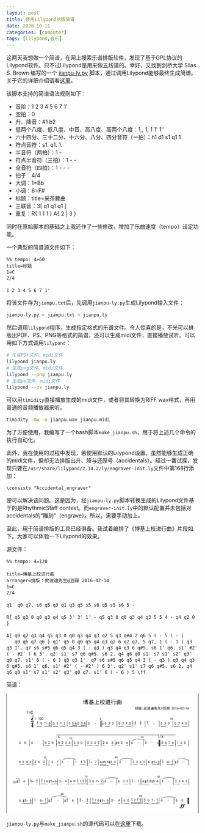 ```yaml
---
layout: post
title: 使用Lilypond排版简谱
date: 2020-10-11
categories: [computer]
tags: [Lilypond,音乐]
---
```


这两天我想做一个简谱，在网上搜索乐谱排版软件，发现了基于GPL协议的Lilypond软件。只不过Lilypond是用来做五线谱的。幸好，又找到剑桥大学 Silas S. Brown 编写的一个 [jianpu-ly.py](http://people.ds.cam.ac.uk/ssb22/mwrhome/jianpu-ly.py) 脚本，通过调用Lilypond能够最终生成简谱。关于它的详细介绍请看[这里](http://people.ds.cam.ac.uk/ssb22/mwrhome/jianpu-ly.html)。

该脚本支持的简谱语法规则如下：

-   音阶：1 2 3 4 5 6 7 1'
-   空拍：0
-   升、降音：#1 b2
-   低两个八度、低八度、中音、高八度、高两个八度：1,, 1, 1 1' 1''
-   六十四分、三十二分、十六分、八分、四分音符（一拍）：h1 d1 s1 q1 1
-   符点音符：s1. q1. 1.
-   半音符（两拍）：1 -
-   符点半音符（三拍）：1 - -
-   全音符（四拍）：1 - - -
-   拍子：4/4
-   大调：1=Bb
-   小调：6=F#
-   标题：title=采茶舞曲
-   三联音：3\[ q1 q1 q1 \]
-   重复：R{ 1 1 1 } A{ 2 \| 3 }

同时在原始脚本的基础之上我还作了一些修改，增加了乐曲速度（tempo）设定功能。

一个典型的简谱源文件如下：

```
%% tempo: 4=60
title=标题
1=C
2/4

1 2 3 4 5 6 7 1'
```

将该文件存为`jianpu.txt`后，先调用`jianpu-ly.py`生成Lilypond输入文件：

```bash
jianpu-ly.py < jianpu.txt > jianpu.ly
```

然后调用`lilypond`程序，生成指定格式的乐谱文件。令人惊喜的是，不光可以排版出PDF、PS、PNG等格式的简谱，还可以生成midi文件，直接播放试听。可以用如下方式调用`lilypond`：

```bash
# 生成PDF文件、midi文件
lilypond jianpu.ly
# 生成png文件、midi文件
lilypond --png jianpu.ly
# 生成ps文件、midi文件
lilypond --ps jianpu.ly
```

可以用`timidity`直接播放生成的midi文件，或者将其转换为RIFF wav格式，再用普通的音频播放器来听。

```bash
timidity -Ow -o jianpu.wav jianpu.midi
```

为了方便使用，我编写了一个bash脚本`make_jianpu.sh`，用于将上述几个命令的执行自动化。

此外，我在使用的过程中发现，若使用默认的Lilypond设置，虽然能够生成正确的midi文件，但却无法排版出升、降与还原号（accidentals）。经过一番试探，发现只要在`/usr/share/lilypond/2.14.2/ly/engraver-init.ly`文件中第168行添加：

```
\consists "Accidental_engraver"
```

便可以解决该问题。这是因为，经`jianpu-ly.py`脚本转换生成的Lilypond文件基于的是RhythmicStaff context。而`engraver-init.ly`中的默认配置并未包括对accidentals的“雕刻”（engrave）。所以，需要手动加上。

至此，用于简谱排版的工具已经俱备。我试着编排了《博基上校进行曲》片段如下。大家可以体验一下Lilypond的效果。

源文件：

```
%% tempo: 4=120

title=博基上校进行曲
arranger=排版：皮波迪先生@豆瓣 2016-02-14
1=C
2/4

q1' q0 q7. s6 q5 q3 q1 q3 q5 s5 s6 q5 s5 s6 5 -

R{ q5 q3 0 q0 q3 q4 q5 3' 3' 1' - q5 q3 0 q0 q3 q4 q3 5 5 4 - q4 q2 0 }

A{ q0 q2 q3 q4 q5 q3 0 q0 q3 q4 q3 q2 5 q3 q#4 2 q6 5 ( - 5 ) - | 
   q0 q6 q7 q6 } q1' q5 0 q0 q5 q4 q3 q2 6 q2 q7, 5 q7, 1 ( - 1 ) q3 q3 1'. q7 s6 s#5 q6 q5 q4 3 ( - q3 ) q3 q4 q3 6 q#5. s6 1' q6. s1' #2' ( - #2' ) 6 3'. q2' s1' s7 q6 q#5. s6 2. q4 q6 q0 s1' s7 s1' s2' q3' q0 q7. s1' 6 ( - 6 ) q3 q3 1'. q7 s6 s#5 q6 q5 q4 3 ( - q3 ) q3 q4 q3 6 q#5. s6 1' q6. s1' #2' ( - #2' ) 6 3'. q2' s1' s7 q6 q#5. s6 2. q4 q6 q0 s1' s7 s1' s2' q3' q0 q7. s1' 6 ( - 6 ) 5 \ff
```

简谱：

![](/figures/p76662838.jpg)

`jianpu-ly.py`与`make_jianpu.sh`的源代码可以在[这里](https://github.com/jihuan-tian/jianpu-ly)下载。
